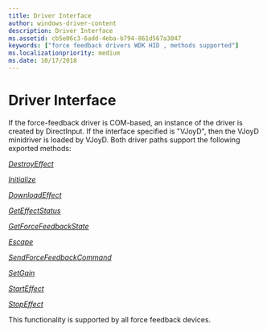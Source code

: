 ```yaml
---
title: Driver Interface
author: windows-driver-content
description: Driver Interface
ms.assetid: cb5e06c3-6add-4eba-b794-861d567a3047
keywords: ["force feedback drivers WDK HID , methods supported"]
ms.localizationpriority: medium
ms.date: 10/17/2018
---
```


# Driver Interface





If the force-feedback driver is COM-based, an instance of the driver is created by DirectInput. If the interface specified is "VJoyD", then the VJoyD minidriver is loaded by VJoyD. Both driver paths support the following exported methods:

[*DestroyEffect*](https://msdn.microsoft.com/library/windows/hardware/ff538410)

[*Initialize*](https://msdn.microsoft.com/library/windows/hardware/ff541025)

[*DownloadEffect*](https://msdn.microsoft.com/library/windows/hardware/ff538601)

[*GetEffectStatus*](https://msdn.microsoft.com/library/windows/hardware/ff538772)

[*GetForceFeedbackState*](https://msdn.microsoft.com/library/windows/hardware/ff538776)

[*Escape*](https://msdn.microsoft.com/library/windows/hardware/ff538680)

[*SendForceFeedbackCommand*](https://msdn.microsoft.com/library/windows/hardware/ff543387)

[*SetGain*](https://msdn.microsoft.com/library/windows/hardware/ff543406)

[*StartEffect*](https://msdn.microsoft.com/library/windows/hardware/ff543458)

[*StopEffect*](https://msdn.microsoft.com/library/windows/hardware/ff543460)

This functionality is supported by all force feedback devices.

 

 




